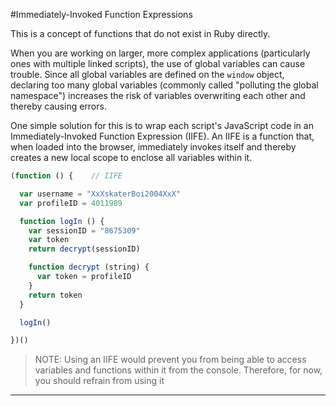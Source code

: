 #Immediately-Invoked Function Expressions

This is a concept of functions that do not exist in Ruby directly.

When you are working on larger, more complex applications (particularly ones with multiple linked scripts), the use of global variables can cause trouble. Since all global variables are defined on the `window` object, declaring too many global variables (commonly called "polluting the global namespace") increases the risk of variables overwriting each other and thereby causing errors.

One simple solution for this is to wrap each script's JavaScript code in an Immediately-Invoked Function Expression (IIFE). An IIFE is a function that, when loaded into the browser, immediately invokes itself and thereby creates a new local scope to enclose all variables within it.

```js
(function () {    // IIFE

  var username = "XxXskaterBoi2004XxX"
  var profileID = 4011989

  function logIn () {
    var sessionID = "8675309"
    var token
    return decrypt(sessionID)

    function decrypt (string) {
      var token = profileID
    }
    return token
  }

  logIn()

})()
```
> NOTE: Using an IIFE would prevent you from being able to access variables and functions within it from the console. Therefore, for now, you should refrain from using it
-------